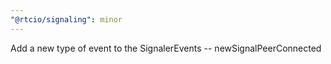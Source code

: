 ```yaml
---
"@rtcio/signaling": minor
---
```


Add a new type of event to the SignalerEvents -- newSignalPeerConnected
